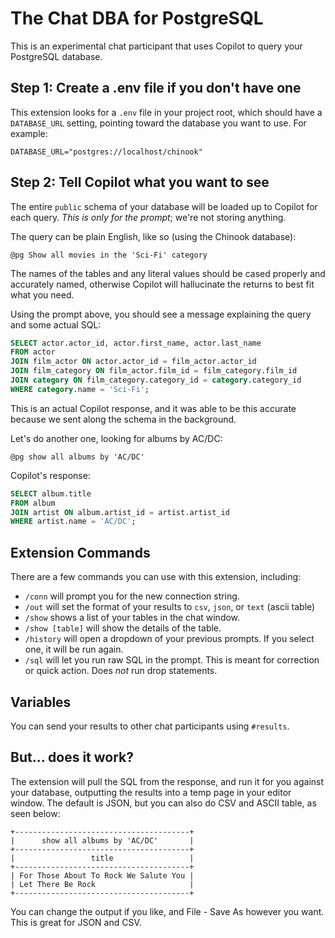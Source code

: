 # The Chat DBA for PostgreSQL

This is an experimental chat participant that uses Copilot to query your PostgreSQL database.

## Step 1: Create a .env file if you don't have one

This extension looks for a `.env` file in your project root, which should have a `DATABASE_URL` setting, pointing toward the database you want to use. For example:

```
DATABASE_URL="postgres://localhost/chinook"
```

## Step 2: Tell Copilot what you want to see

The entire `public` schema of your database will be loaded up to Copilot for each query. _This is only for the prompt_; we're not storing anything.

The query can be plain English, like so (using the Chinook database):

```
@pg Show all movies in the 'Sci-Fi' category
```

The names of the tables and any literal values should be cased properly and accurately named, otherwise Copilot will hallucinate the returns to best fit what you need.

Using the prompt above, you should see a message explaining the query and some actual SQL:

```sql
SELECT actor.actor_id, actor.first_name, actor.last_name
FROM actor
JOIN film_actor ON actor.actor_id = film_actor.actor_id
JOIN film_category ON film_actor.film_id = film_category.film_id
JOIN category ON film_category.category_id = category.category_id
WHERE category.name = 'Sci-Fi';
```

This is an actual Copilot response, and it was able to be this accurate because we sent along the schema in the background.

Let's do another one, looking for albums by AC/DC:

```
@pg show all albums by 'AC/DC'
```

Copilot's response:

```sql
SELECT album.title
FROM album
JOIN artist ON album.artist_id = artist.artist_id
WHERE artist.name = 'AC/DC';
```

## Extension Commands

There are a few commands you can use with this extension, including:

 - `/conn` will prompt you for the new connection string.
 - `/out` will set the format of your results to `csv`, `json`, or `text` (ascii table)
 - `/show` shows a list of your tables in the chat window.
 - `/show [table]` will show the details of the table.
 - `/history` will open a dropdown of your previous prompts. If you select one, it will be run again.
 - `/sql` will let you run raw SQL in the prompt. This is meant for correction or quick action. Does _not_ run drop statements.


## Variables

You can send your results to other chat participants using `#results`.

## But... does it work?

The extension will pull the SQL from the response, and run it for you against your database, outputting the results into a temp page in your editor window. The default is JSON, but you can also do CSV and ASCII table, as seen below:

```
+---------------------------------------+
|      show all albums by 'AC/DC'       |
+---------------------------------------+
|                 title                 |
+---------------------------------------+
| For Those About To Rock We Salute You |
| Let There Be Rock                     |
+---------------------------------------+
```

You can change the output if you like, and File - Save As however you want. This is great for JSON and CSV.
